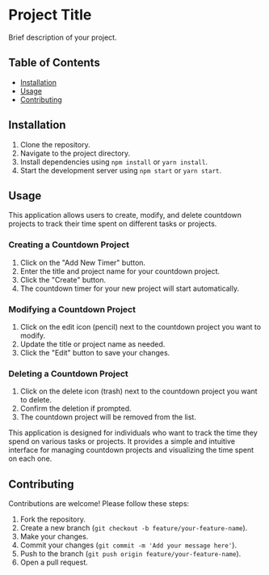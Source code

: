 # Project Title

Brief description of your project.

## Table of Contents

- [Installation](#installation)
- [Usage](#usage)
- [Contributing](#contributing)

## Installation

1. Clone the repository.
2. Navigate to the project directory.
3. Install dependencies using `npm install` or `yarn install`.
4. Start the development server using `npm start` or `yarn start`.

## Usage

This application allows users to create, modify, and delete countdown projects to track their time spent on different tasks or projects.

### Creating a Countdown Project

1. Click on the "Add New Timer" button.
2. Enter the title and project name for your countdown project.
3. Click the "Create" button.
4. The countdown timer for your new project will start automatically.

### Modifying a Countdown Project

1. Click on the edit icon (pencil) next to the countdown project you want to modify.
2. Update the title or project name as needed.
3. Click the "Edit" button to save your changes.

### Deleting a Countdown Project

1. Click on the delete icon (trash) next to the countdown project you want to delete.
2. Confirm the deletion if prompted.
3. The countdown project will be removed from the list.

This application is designed for individuals who want to track the time they spend on various tasks or projects. It provides a simple and intuitive interface for managing countdown projects and visualizing the time spent on each one.

## Contributing

Contributions are welcome! Please follow these steps:

1. Fork the repository.
2. Create a new branch (`git checkout -b feature/your-feature-name`).
3. Make your changes.
4. Commit your changes (`git commit -m 'Add your message here'`).
5. Push to the branch (`git push origin feature/your-feature-name`).
6. Open a pull request.
